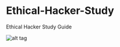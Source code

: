 # Ethical-Hacker-Study
Ethical Hacker Study Guide <p>
![alt tag]( https://travis-ci.org/sinesiobittencourt/Ethical-Hacker-Study.svg?branch=master )
